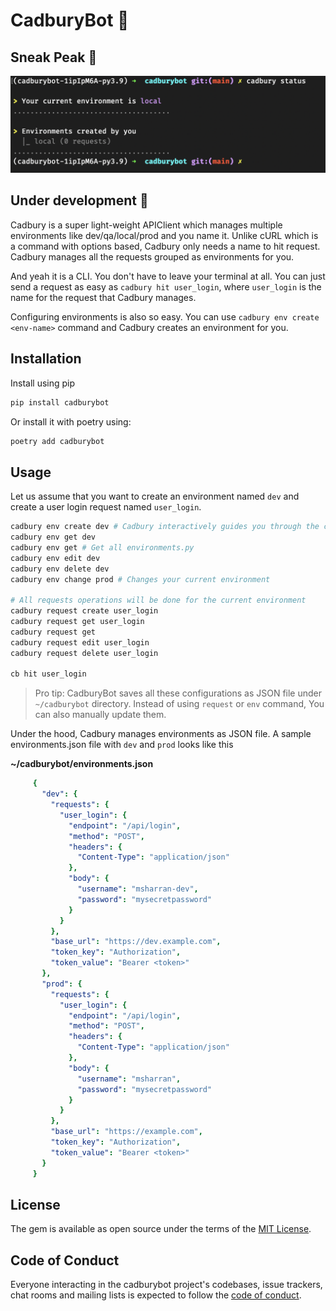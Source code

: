 # CadburyBot :rocket:

## Sneak Peak 👀

![alt text](https://github.com/cadburybot/cadbury/blob/main/images/cadbury_status.png?raw=true)

## Under development 🚧

Cadbury is a super light-weight APIClient which manages multiple environments like dev/qa/local/prod and you name it.
Unlike cURL which is a command with options based, Cadbury only needs a name to hit request. Cadbury manages all the
requests grouped as environments for you.

And yeah it is a CLI. You don't have to leave your terminal at all. You can just send a request as easy
as `cadbury hit user_login`, where `user_login` is the name for the request that Cadbury manages.

Configuring environments is also so easy. You can use `cadbury env create <env-name>` command and Cadbury creates an
environment for you.

## Installation

Install using pip

```bash
pip install cadburybot
```

Or install it with poetry using:

```bash
poetry add cadburybot
```
    
## Usage
    
Let us assume that you want to create an environment named `dev` and create a user login request named `user_login`.
    

```bash
cadbury env create dev # Cadbury interactively guides you through the creation process. 
cadbury env get dev
cadbury env get # Get all environments.py
cadbury env edit dev
cadbury env delete dev
cadbury env change prod # Changes your current environment

# All requests operations will be done for the current environment
cadbury request create user_login 
cadbury request get user_login 
cadbury request get 
cadbury request edit user_login 
cadbury request delete user_login

cb hit user_login
```

> Pro tip: CadburyBot saves all these configurations as JSON file under `~/cadburybot` directory. Instead of using `request` or `env` command, You can also manually update them.
    
Under the hood, Cadbury manages environments as JSON file. A sample environments.json file with `dev` and `prod` looks like this
    
**~/cadburybot/environments.json**
    
   ```yaml
        {
          "dev": {
            "requests": {
              "user_login": {
                "endpoint": "/api/login",
                "method": "POST",
                "headers": {
                  "Content-Type": "application/json"
                },
                "body": {
                  "username": "msharran-dev",
                  "password": "mysecretpassword"
                }
              }
            },
            "base_url": "https://dev.example.com",
            "token_key": "Authorization",
            "token_value": "Bearer <token>"
          },
          "prod": {
            "requests": {
              "user_login": {
                "endpoint": "/api/login",
                "method": "POST",
                "headers": {
                  "Content-Type": "application/json"
                },
                "body": {
                  "username": "msharran",
                  "password": "mysecretpassword"
                }
              }
            },
            "base_url": "https://example.com",
            "token_key": "Authorization",
            "token_value": "Bearer <token>"
          }
        }
   ```

## License

The gem is available as open source under the terms of the [MIT License](https://opensource.org/licenses/MIT).

## Code of Conduct

Everyone interacting in the cadburybot project's codebases, issue trackers, chat rooms and mailing lists is expected to follow the [code of conduct](https://github.com/cadburybot/cadbury/blob/master/CODE_OF_CONDUCT.md).
